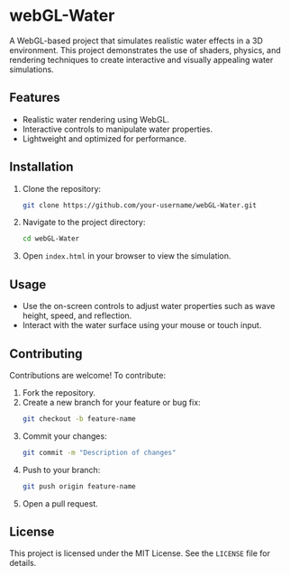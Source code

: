 # webGL-Water

A WebGL-based project that simulates realistic water effects in a 3D environment. This project demonstrates the use of shaders, physics, and rendering techniques to create interactive and visually appealing water simulations.

## Features

- Realistic water rendering using WebGL.
- Interactive controls to manipulate water properties.
- Lightweight and optimized for performance.

## Installation

1. Clone the repository:
   ```bash
   git clone https://github.com/your-username/webGL-Water.git
   ```
2. Navigate to the project directory:
   ```bash
   cd webGL-Water
   ```
3. Open `index.html` in your browser to view the simulation.

## Usage

- Use the on-screen controls to adjust water properties such as wave height, speed, and reflection.
- Interact with the water surface using your mouse or touch input.

## Contributing

Contributions are welcome! To contribute:

1. Fork the repository.
2. Create a new branch for your feature or bug fix:
   ```bash
   git checkout -b feature-name
   ```
3. Commit your changes:
   ```bash
   git commit -m "Description of changes"
   ```
4. Push to your branch:
   ```bash
   git push origin feature-name
   ```
5. Open a pull request.

## License

This project is licensed under the MIT License. See the `LICENSE` file for details.
